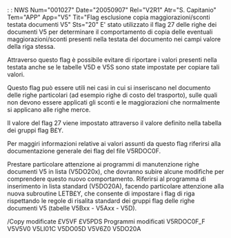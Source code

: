  :  : NWS Num="001027" Date="20050907" Rel="V2R1" Atr="S. Capitanio" Tem="APP" App="V5" Tit="Flag esclusione copia maggiorazioni/sconti testata documenti V5" Sts="20"
E' stato utilizzato il flag 27 delle righe dei documenti V5 per determinare il comportamento di copia delle eventuali maggiorazioni/sconti presenti nella testata del documento nei campi valore della riga stessa.

Attraverso questo flag è possibile evitare di riportare i valori presenti nella testata anche se le tabelle V5D e V5S sono state impostate per copiare tali valori.

Questo flag può essere utili nei casi in cui si inseriscano nel documento delle righe particolari (ad esempio righe di costo del trasporto), sulle quali non devono essere applicati gli sconti e le maggiorazioni che normalmente si applicano alle righe merce.

Il valore del flag 27 viene impostato attraverso il valore definito nella tabella dei gruppi flag B£Y.

Per maggiri informazioni relative ai valori assunti da questo flag riferirsi alla documentazione generale dei flag del file V5RDOC0F.

Prestare particolare attenzione ai programmi di manutenzione righe documenti V5 in lista (V5DO20x),
che dovranno subire alcune modifiche per comprendere questo nuovo comportamento.
Riferirsi al programma di inserimento in lista standard (V5DO20A), facendo particolare attenzione alla nuova subroutine LETB£Y, che consente di impostare i flag di riga rispettando le regole di risalita standard dei gruppi flag delle righe documenti V5 (tabelle V5Bxx - V5Axx - V5D).


/Copy modificate
  £V5VF
  £V5PDS
Programmi modificati
  V5RDOC0F_F
  V5V5V0
  V5LI01C
  V5DO05D
  V5V6Z0
  V5DO20A
